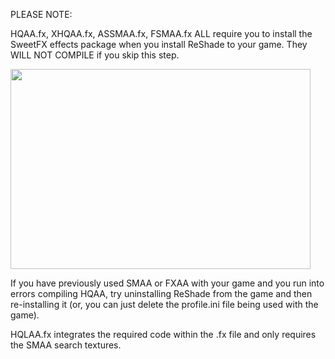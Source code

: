 PLEASE NOTE:

HQAA.fx, XHQAA.fx, ASSMAA.fx, FSMAA.fx ALL require you to install the SweetFX effects package when you install ReShade to your game. They WILL NOT COMPILE if you skip this step.

<img src="https://cdn.discordapp.com/attachments/609352379351171076/917892930906251284/Untitled.png" width="480" height="320">

If you have previously used SMAA or FXAA with your game and you run into errors compiling HQAA, try uninstalling ReShade from the game and then re-installing it (or, you can just delete the profile.ini file being used with the game).

HQLAA.fx integrates the required code within the .fx file and only requires the SMAA search textures.
